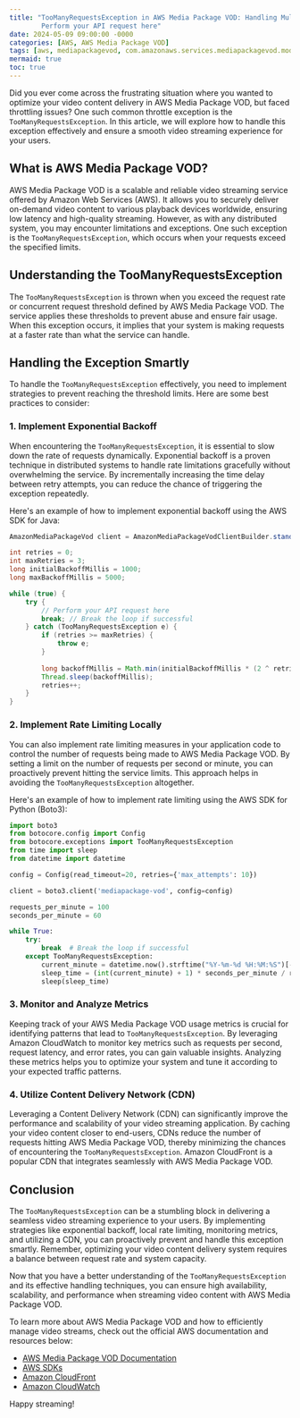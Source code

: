```yaml
---
title: "TooManyRequestsException in AWS Media Package VOD: Handling Multi-Request Thresholds Like a Pro
        Perform your API request here"
date: 2024-05-09 09:00:00 -0000
categories: [AWS, AWS Media Package VOD]
tags: [aws, mediapackagevod, com.amazonaws.services.mediapackagevod.model]
mermaid: true
toc: true
---
```



Did you ever come across the frustrating situation where you wanted to optimize your video content delivery in AWS Media Package VOD, but faced throttling issues? One such common throttle exception is the `TooManyRequestsException`. In this article, we will explore how to handle this exception effectively and ensure a smooth video streaming experience for your users.

## What is AWS Media Package VOD?

AWS Media Package VOD is a scalable and reliable video streaming service offered by Amazon Web Services (AWS). It allows you to securely deliver on-demand video content to various playback devices worldwide, ensuring low latency and high-quality streaming. However, as with any distributed system, you may encounter limitations and exceptions. One such exception is the `TooManyRequestsException`, which occurs when your requests exceed the specified limits.

## Understanding the TooManyRequestsException

The `TooManyRequestsException` is thrown when you exceed the request rate or concurrent request threshold defined by AWS Media Package VOD. The service applies these thresholds to prevent abuse and ensure fair usage. When this exception occurs, it implies that your system is making requests at a faster rate than what the service can handle. 

## Handling the Exception Smartly

To handle the `TooManyRequestsException` effectively, you need to implement strategies to prevent reaching the threshold limits. Here are some best practices to consider:

### 1. Implement Exponential Backoff

When encountering the `TooManyRequestsException`, it is essential to slow down the rate of requests dynamically. Exponential backoff is a proven technique in distributed systems to handle rate limitations gracefully without overwhelming the service. By incrementally increasing the time delay between retry attempts, you can reduce the chance of triggering the exception repeatedly.

Here's an example of how to implement exponential backoff using the AWS SDK for Java:

```java
AmazonMediaPackageVod client = AmazonMediaPackageVodClientBuilder.standard().build();

int retries = 0;
int maxRetries = 3;
long initialBackoffMillis = 1000;
long maxBackoffMillis = 5000;

while (true) {
    try {
        // Perform your API request here
        break; // Break the loop if successful
    } catch (TooManyRequestsException e) {
        if (retries >= maxRetries) {
            throw e;
        }
        
        long backoffMillis = Math.min(initialBackoffMillis * (2 ^ retries), maxBackoffMillis);
        Thread.sleep(backoffMillis);
        retries++;
    }
}
```

### 2. Implement Rate Limiting Locally

You can also implement rate limiting measures in your application code to control the number of requests being made to AWS Media Package VOD. By setting a limit on the number of requests per second or minute, you can proactively prevent hitting the service limits. This approach helps in avoiding the `TooManyRequestsException` altogether.

Here's an example of how to implement rate limiting using the AWS SDK for Python (Boto3):

```python
import boto3
from botocore.config import Config
from botocore.exceptions import TooManyRequestsException
from time import sleep
from datetime import datetime

config = Config(read_timeout=20, retries={'max_attempts': 10})

client = boto3.client('mediapackage-vod', config=config)

requests_per_minute = 100
seconds_per_minute = 60

while True:
    try:
        break  # Break the loop if successful
    except TooManyRequestsException:
        current_minute = datetime.now().strftime("%Y-%m-%d %H:%M:%S")[-2:]
        sleep_time = (int(current_minute) + 1) * seconds_per_minute / requests_per_minute
        sleep(sleep_time)
```

### 3. Monitor and Analyze Metrics

Keeping track of your AWS Media Package VOD usage metrics is crucial for identifying patterns that lead to `TooManyRequestsException`. By leveraging Amazon CloudWatch to monitor key metrics such as requests per second, request latency, and error rates, you can gain valuable insights. Analyzing these metrics helps you to optimize your system and tune it according to your expected traffic patterns.

### 4. Utilize Content Delivery Network (CDN)

Leveraging a Content Delivery Network (CDN) can significantly improve the performance and scalability of your video streaming application. By caching your video content closer to end-users, CDNs reduce the number of requests hitting AWS Media Package VOD, thereby minimizing the chances of encountering the `TooManyRequestsException`. Amazon CloudFront is a popular CDN that integrates seamlessly with AWS Media Package VOD.

## Conclusion

The `TooManyRequestsException` can be a stumbling block in delivering a seamless video streaming experience to your users. By implementing strategies like exponential backoff, local rate limiting, monitoring metrics, and utilizing a CDN, you can proactively prevent and handle this exception smartly. Remember, optimizing your video content delivery system requires a balance between request rate and system capacity.

Now that you have a better understanding of the `TooManyRequestsException` and its effective handling techniques, you can ensure high availability, scalability, and performance when streaming video content with AWS Media Package VOD.

To learn more about AWS Media Package VOD and how to efficiently manage video streams, check out the official AWS documentation and resources below:

- [AWS Media Package VOD Documentation](https://docs.aws.amazon.com/mediapackage/latest/ug/mediapackage-vod.html)
- [AWS SDKs](https://aws.amazon.com/tools/)
- [Amazon CloudFront](https://aws.amazon.com/cloudfront/)
- [Amazon CloudWatch](https://aws.amazon.com/cloudwatch/)

Happy streaming!